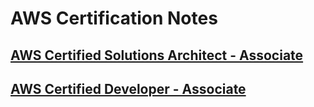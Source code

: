 # AWS Certification Notes

## [AWS Certified Solutions Architect - Associate](associate/solutions-architect/README.md)

## [AWS Certified Developer - Associate](associate/developer/README.md)
